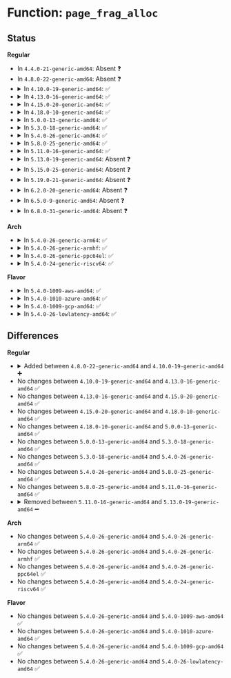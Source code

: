 # Function: <code>page_frag_alloc</code>

## Status
<b>Regular</b>
<ul>
<li>
In <code>4.4.0-21-generic-amd64</code>: Absent ❓
</li>
<li>
In <code>4.8.0-22-generic-amd64</code>: Absent ❓
</li>
<li>
<details>
<summary>In <code>4.10.0-19-generic-amd64</code>: ✅</summary>

```c
void * page_frag_alloc(struct page_frag_cache * nc, unsigned int fragsz, gfp_t gfp_mask)
```

```json
{
  "name": "page_frag_alloc",
  "collision_type": "Unique Global",
  "inline_type": "No",
  "funcs": [
    {
      "addr": 18446744071580662064,
      "name": "page_frag_alloc",
      "external": true,
      "loc": "mm/page_alloc.c:3961",
      "file": "mm/page_alloc.c",
      "inline": "seen, unknown",
      "caller_inline": [],
      "caller_func": [
        "net/core/skbuff.c:__napi_alloc_skb",
        "net/core/skbuff.c:__netdev_alloc_skb",
        "net/core/skbuff.c:napi_alloc_frag",
        "net/core/skbuff.c:netdev_alloc_frag"
      ]
    }
  ],
  "symbols": [
    {
      "addr": 18446744071580662064,
      "name": "page_frag_alloc",
      "section": ".text",
      "bind": "STB_GLOBAL",
      "size": 388
    }
  ]
}
```
</details>
</li>
<li>
<details>
<summary>In <code>4.13.0-16-generic-amd64</code>: ✅</summary>

```c
void * page_frag_alloc(struct page_frag_cache * nc, unsigned int fragsz, gfp_t gfp_mask)
```

```json
{
  "name": "page_frag_alloc",
  "collision_type": "Unique Global",
  "inline_type": "No",
  "funcs": [
    {
      "addr": 18446744071580695568,
      "name": "page_frag_alloc",
      "external": true,
      "loc": "mm/page_alloc.c:4248",
      "file": "mm/page_alloc.c",
      "inline": "seen, unknown",
      "caller_inline": [],
      "caller_func": [
        "net/core/skbuff.c:__napi_alloc_skb",
        "net/core/skbuff.c:__netdev_alloc_skb",
        "net/core/skbuff.c:napi_alloc_frag",
        "net/core/skbuff.c:netdev_alloc_frag"
      ]
    }
  ],
  "symbols": [
    {
      "addr": 18446744071580695568,
      "name": "page_frag_alloc",
      "section": ".text",
      "bind": "STB_GLOBAL",
      "size": 326
    }
  ]
}
```
</details>
</li>
<li>
<details>
<summary>In <code>4.15.0-20-generic-amd64</code>: ✅</summary>

```c
void * page_frag_alloc(struct page_frag_cache * nc, unsigned int fragsz, gfp_t gfp_mask)
```

```json
{
  "name": "page_frag_alloc",
  "collision_type": "Unique Global",
  "inline_type": "No",
  "funcs": [
    {
      "addr": 18446744071580780976,
      "name": "page_frag_alloc",
      "external": true,
      "loc": "mm/page_alloc.c:4367",
      "file": "mm/page_alloc.c",
      "inline": "seen, unknown",
      "caller_inline": [],
      "caller_func": [
        "net/core/skbuff.c:__napi_alloc_skb",
        "net/core/skbuff.c:__netdev_alloc_skb",
        "net/core/skbuff.c:napi_alloc_frag",
        "net/core/skbuff.c:netdev_alloc_frag"
      ]
    }
  ],
  "symbols": [
    {
      "addr": 18446744071580780976,
      "name": "page_frag_alloc",
      "section": ".text",
      "bind": "STB_GLOBAL",
      "size": 326
    }
  ]
}
```
</details>
</li>
<li>
<details>
<summary>In <code>4.18.0-10-generic-amd64</code>: ✅</summary>

```c
void * page_frag_alloc(struct page_frag_cache * nc, unsigned int fragsz, gfp_t gfp_mask)
```

```json
{
  "name": "page_frag_alloc",
  "collision_type": "Unique Global",
  "inline_type": "No",
  "funcs": [
    {
      "addr": 18446744071580916592,
      "name": "page_frag_alloc",
      "external": true,
      "loc": "mm/page_alloc.c:4499",
      "file": "mm/page_alloc.c",
      "inline": "seen, unknown",
      "caller_inline": [],
      "caller_func": [
        "net/core/skbuff.c:__napi_alloc_skb",
        "net/core/skbuff.c:__netdev_alloc_skb",
        "net/core/skbuff.c:napi_alloc_frag",
        "net/core/skbuff.c:netdev_alloc_frag"
      ]
    }
  ],
  "symbols": [
    {
      "addr": 18446744071580916592,
      "name": "page_frag_alloc",
      "section": ".text",
      "bind": "STB_GLOBAL",
      "size": 331
    }
  ]
}
```
</details>
</li>
<li>
<details>
<summary>In <code>5.0.0-13-generic-amd64</code>: ✅</summary>

```c
void * page_frag_alloc(struct page_frag_cache * nc, unsigned int fragsz, gfp_t gfp_mask)
```

```json
{
  "name": "page_frag_alloc",
  "collision_type": "Unique Global",
  "inline_type": "No",
  "funcs": [
    {
      "addr": 18446744071580992016,
      "name": "page_frag_alloc",
      "external": true,
      "loc": "mm/page_alloc.c:4670",
      "file": "mm/page_alloc.c",
      "inline": "seen, unknown",
      "caller_inline": [],
      "caller_func": [
        "net/core/skbuff.c:__napi_alloc_skb",
        "net/core/skbuff.c:__netdev_alloc_skb",
        "net/core/skbuff.c:napi_alloc_frag",
        "net/core/skbuff.c:netdev_alloc_frag"
      ]
    }
  ],
  "symbols": [
    {
      "addr": 18446744071580992016,
      "name": "page_frag_alloc",
      "section": ".text",
      "bind": "STB_GLOBAL",
      "size": 339
    }
  ]
}
```
</details>
</li>
<li>
<details>
<summary>In <code>5.3.0-18-generic-amd64</code>: ✅</summary>

```c
void * page_frag_alloc(struct page_frag_cache * nc, unsigned int fragsz, gfp_t gfp_mask)
```

```json
{
  "name": "page_frag_alloc",
  "collision_type": "Unique Global",
  "inline_type": "No",
  "funcs": [
    {
      "addr": 18446744071581410416,
      "name": "page_frag_alloc",
      "external": true,
      "loc": "mm/page_alloc.c:4837",
      "file": "mm/page_alloc.c",
      "inline": "seen, unknown",
      "caller_inline": [],
      "caller_func": [
        "net/core/skbuff.c:__napi_alloc_skb",
        "net/core/skbuff.c:__netdev_alloc_skb",
        "net/core/skbuff.c:__netdev_alloc_skb",
        "net/core/skbuff.c:netdev_alloc_frag",
        "net/core/skbuff.c:netdev_alloc_frag",
        "net/core/skbuff.c:napi_alloc_frag"
      ]
    }
  ],
  "symbols": [
    {
      "addr": 18446744071581410416,
      "name": "page_frag_alloc",
      "section": ".text",
      "bind": "STB_GLOBAL",
      "size": 349
    }
  ]
}
```
</details>
</li>
<li>
<details>
<summary>In <code>5.4.0-26-generic-amd64</code>: ✅</summary>

```c
void * page_frag_alloc(struct page_frag_cache * nc, unsigned int fragsz, gfp_t gfp_mask)
```

```json
{
  "name": "page_frag_alloc",
  "collision_type": "Unique Global",
  "inline_type": "No",
  "funcs": [
    {
      "addr": 18446744071581471440,
      "name": "page_frag_alloc",
      "external": true,
      "loc": "mm/page_alloc.c:4855",
      "file": "mm/page_alloc.c",
      "inline": "seen, unknown",
      "caller_inline": [],
      "caller_func": [
        "net/core/skbuff.c:__napi_alloc_skb",
        "net/core/skbuff.c:__netdev_alloc_skb",
        "net/core/skbuff.c:__netdev_alloc_skb",
        "net/core/skbuff.c:netdev_alloc_frag",
        "net/core/skbuff.c:netdev_alloc_frag",
        "net/core/skbuff.c:napi_alloc_frag"
      ]
    }
  ],
  "symbols": [
    {
      "addr": 18446744071581471440,
      "name": "page_frag_alloc",
      "section": ".text",
      "bind": "STB_GLOBAL",
      "size": 349
    }
  ]
}
```
</details>
</li>
<li>
<details>
<summary>In <code>5.8.0-25-generic-amd64</code>: ✅</summary>

```c
void * page_frag_alloc(struct page_frag_cache * nc, unsigned int fragsz, gfp_t gfp_mask)
```

```json
{
  "name": "page_frag_alloc",
  "collision_type": "Unique Global",
  "inline_type": "No",
  "funcs": [
    {
      "addr": 18446744071581677472,
      "name": "page_frag_alloc",
      "external": true,
      "loc": "mm/page_alloc.c:4958",
      "file": "mm/page_alloc.c",
      "inline": "seen, unknown",
      "caller_inline": [],
      "caller_func": [
        "net/core/skbuff.c:__napi_alloc_skb",
        "net/core/skbuff.c:__netdev_alloc_skb",
        "net/core/skbuff.c:__netdev_alloc_skb",
        "net/core/skbuff.c:netdev_alloc_frag",
        "net/core/skbuff.c:netdev_alloc_frag",
        "net/core/skbuff.c:napi_alloc_frag"
      ]
    }
  ],
  "symbols": [
    {
      "addr": 18446744071581677472,
      "name": "page_frag_alloc",
      "section": ".text",
      "bind": "STB_GLOBAL",
      "size": 356
    }
  ]
}
```
</details>
</li>
<li>
<details>
<summary>In <code>5.11.0-16-generic-amd64</code>: ✅</summary>

```c
void * page_frag_alloc(struct page_frag_cache * nc, unsigned int fragsz, gfp_t gfp_mask)
```

```json
{
  "name": "page_frag_alloc",
  "collision_type": "Unique Global",
  "inline_type": "No",
  "funcs": [
    {
      "addr": 18446744071581725280,
      "name": "page_frag_alloc",
      "external": true,
      "loc": "mm/page_alloc.c:5132",
      "file": "mm/page_alloc.c",
      "inline": "seen, unknown",
      "caller_inline": [],
      "caller_func": [
        "net/core/skbuff.c:__napi_alloc_skb",
        "net/core/skbuff.c:__netdev_alloc_skb",
        "net/core/skbuff.c:__netdev_alloc_skb",
        "net/core/skbuff.c:netdev_alloc_frag",
        "net/core/skbuff.c:netdev_alloc_frag",
        "net/core/skbuff.c:napi_alloc_frag"
      ]
    }
  ],
  "symbols": [
    {
      "addr": 18446744071581725280,
      "name": "page_frag_alloc",
      "section": ".text",
      "bind": "STB_GLOBAL",
      "size": 409
    }
  ]
}
```
</details>
</li>
<li>
<details>
<summary>In <code>5.13.0-19-generic-amd64</code>: Absent ❓</summary>

```json
{
  "name": "page_frag_alloc",
  "collision_type": "Unique Static",
  "inline_type": "Full",
  "funcs": [
    {
      "addr": 18446744071589134974,
      "name": "page_frag_alloc",
      "external": false,
      "loc": "include/linux/gfp.h:609",
      "file": "net/core/skbuff.c",
      "inline": "declared, inlined",
      "caller_inline": [
        "net/core/skbuff.c:__napi_alloc_skb",
        "net/core/skbuff.c:__netdev_alloc_skb",
        "net/core/skbuff.c:__netdev_alloc_skb"
      ],
      "caller_func": []
    }
  ],
  "symbols": []
}
```
</details>
</li>
<li>
<details>
<summary>In <code>5.15.0-25-generic-amd64</code>: Absent ❓</summary>

```json
{
  "name": "page_frag_alloc",
  "collision_type": "Unique Static",
  "inline_type": "Full",
  "funcs": [
    {
      "addr": 18446744071589860364,
      "name": "page_frag_alloc",
      "external": false,
      "loc": "include/linux/gfp.h:630",
      "file": "net/core/skbuff.c",
      "inline": "declared, inlined",
      "caller_inline": [
        "net/core/skbuff.c:__napi_alloc_skb",
        "net/core/skbuff.c:__netdev_alloc_skb",
        "net/core/skbuff.c:__netdev_alloc_skb"
      ],
      "caller_func": []
    }
  ],
  "symbols": []
}
```
</details>
</li>
<li>
<details>
<summary>In <code>5.19.0-21-generic-amd64</code>: Absent ❓</summary>

```json
{
  "name": "page_frag_alloc",
  "collision_type": "Unique Static",
  "inline_type": "Full",
  "funcs": [
    {
      "addr": 18446744071591383287,
      "name": "page_frag_alloc",
      "external": false,
      "loc": "include/linux/gfp.h:661",
      "file": "net/core/skbuff.c",
      "inline": "declared, inlined",
      "caller_inline": [
        "net/core/skbuff.c:__napi_alloc_skb",
        "net/core/skbuff.c:__netdev_alloc_skb",
        "net/core/skbuff.c:__netdev_alloc_skb"
      ],
      "caller_func": []
    }
  ],
  "symbols": []
}
```
</details>
</li>
<li>
<details>
<summary>In <code>6.2.0-20-generic-amd64</code>: Absent ❓</summary>

```json
{
  "name": "page_frag_alloc",
  "collision_type": "Unique Static",
  "inline_type": "Full",
  "funcs": [
    {
      "addr": 18446744071593149662,
      "name": "page_frag_alloc",
      "external": false,
      "loc": "include/linux/gfp.h:311",
      "file": "net/core/skbuff.c",
      "inline": "declared, inlined",
      "caller_inline": [
        "net/core/skbuff.c:__napi_alloc_skb",
        "net/core/skbuff.c:__netdev_alloc_skb",
        "net/core/skbuff.c:__netdev_alloc_skb"
      ],
      "caller_func": []
    }
  ],
  "symbols": []
}
```
</details>
</li>
<li>
<details>
<summary>In <code>6.5.0-9-generic-amd64</code>: Absent ❓</summary>

```json
{
  "name": "page_frag_alloc",
  "collision_type": "Unique Static",
  "inline_type": "Full",
  "funcs": [
    {
      "addr": 18446744071593603378,
      "name": "page_frag_alloc",
      "external": false,
      "loc": "include/linux/gfp.h:311",
      "file": "net/core/skbuff.c",
      "inline": "declared, inlined",
      "caller_inline": [
        "net/core/skbuff.c:__napi_alloc_skb",
        "net/core/skbuff.c:__netdev_alloc_skb",
        "net/core/skbuff.c:__netdev_alloc_skb"
      ],
      "caller_func": []
    }
  ],
  "symbols": []
}
```
</details>
</li>
<li>
<details>
<summary>In <code>6.8.0-31-generic-amd64</code>: Absent ❓</summary>

```json
{
  "name": "page_frag_alloc",
  "collision_type": "Unique Static",
  "inline_type": "Full",
  "funcs": [
    {
      "addr": 18446744071594377970,
      "name": "page_frag_alloc",
      "external": false,
      "loc": "include/linux/gfp.h:319",
      "file": "net/core/skbuff.c",
      "inline": "declared, inlined",
      "caller_inline": [
        "net/core/skbuff.c:__napi_alloc_skb",
        "net/core/skbuff.c:__netdev_alloc_skb",
        "net/core/skbuff.c:__netdev_alloc_skb"
      ],
      "caller_func": []
    }
  ],
  "symbols": []
}
```
</details>
</li>
</ul>
<b>Arch</b>
<ul>
<li>
<details>
<summary>In <code>5.4.0-26-generic-arm64</code>: ✅</summary>

```c
void * page_frag_alloc(struct page_frag_cache * nc, unsigned int fragsz, gfp_t gfp_mask)
```

```json
{
  "name": "page_frag_alloc",
  "collision_type": "Unique Global",
  "inline_type": "No",
  "funcs": [
    {
      "addr": 18446603336492879736,
      "name": "page_frag_alloc",
      "external": true,
      "loc": "mm/page_alloc.c:4855",
      "file": "mm/page_alloc.c",
      "inline": "seen, unknown",
      "caller_inline": [],
      "caller_func": [
        "net/core/skbuff.c:__napi_alloc_skb",
        "net/core/skbuff.c:__netdev_alloc_skb",
        "net/core/skbuff.c:__netdev_alloc_skb",
        "net/core/skbuff.c:netdev_alloc_frag",
        "net/core/skbuff.c:netdev_alloc_frag",
        "net/core/skbuff.c:napi_alloc_frag"
      ]
    }
  ],
  "symbols": [
    {
      "addr": 18446603336492879736,
      "name": "page_frag_alloc",
      "section": ".text",
      "bind": "STB_GLOBAL",
      "size": 404
    }
  ]
}
```
</details>
</li>
<li>
<details>
<summary>In <code>5.4.0-26-generic-armhf</code>: ✅</summary>

```c
void * page_frag_alloc(struct page_frag_cache * nc, unsigned int fragsz, gfp_t gfp_mask)
```

```json
{
  "name": "page_frag_alloc",
  "collision_type": "Unique Global",
  "inline_type": "No",
  "funcs": [
    {
      "addr": 3226679912,
      "name": "page_frag_alloc",
      "external": true,
      "loc": "mm/page_alloc.c:4855",
      "file": "mm/page_alloc.c",
      "inline": "seen, unknown",
      "caller_inline": [],
      "caller_func": [
        "net/core/skbuff.c:__napi_alloc_skb",
        "net/core/skbuff.c:__netdev_alloc_skb",
        "net/core/skbuff.c:__netdev_alloc_skb",
        "net/core/skbuff.c:netdev_alloc_frag",
        "net/core/skbuff.c:netdev_alloc_frag",
        "net/core/skbuff.c:napi_alloc_frag"
      ]
    }
  ],
  "symbols": [
    {
      "addr": 3226679912,
      "name": "page_frag_alloc",
      "section": ".text",
      "bind": "STB_GLOBAL",
      "size": 352
    }
  ]
}
```
</details>
</li>
<li>
<details>
<summary>In <code>5.4.0-26-generic-ppc64el</code>: ✅</summary>

```c
void * page_frag_alloc(struct page_frag_cache * nc, unsigned int fragsz, gfp_t gfp_mask)
```

```json
{
  "name": "page_frag_alloc",
  "collision_type": "Unique Global",
  "inline_type": "No",
  "funcs": [
    {
      "addr": 13835058055286274448,
      "name": "page_frag_alloc",
      "external": true,
      "loc": "mm/page_alloc.c:4855",
      "file": "mm/page_alloc.c",
      "inline": "seen, unknown",
      "caller_inline": [],
      "caller_func": [
        "net/core/skbuff.c:__napi_alloc_skb",
        "net/core/skbuff.c:__netdev_alloc_skb",
        "net/core/skbuff.c:__netdev_alloc_skb",
        "net/core/skbuff.c:netdev_alloc_frag",
        "net/core/skbuff.c:netdev_alloc_frag",
        "net/core/skbuff.c:napi_alloc_frag"
      ]
    }
  ],
  "symbols": [
    {
      "addr": 13835058055286274448,
      "name": "page_frag_alloc",
      "section": ".text",
      "bind": "STB_GLOBAL",
      "size": 432
    }
  ]
}
```
</details>
</li>
<li>
<details>
<summary>In <code>5.4.0-24-generic-riscv64</code>: ✅</summary>

```c
void * page_frag_alloc(struct page_frag_cache * nc, unsigned int fragsz, gfp_t gfp_mask)
```

```json
{
  "name": "page_frag_alloc",
  "collision_type": "Unique Global",
  "inline_type": "No",
  "funcs": [
    {
      "addr": 18446743936272821684,
      "name": "page_frag_alloc",
      "external": true,
      "loc": "mm/page_alloc.c:4855",
      "file": "mm/page_alloc.c",
      "inline": "seen, unknown",
      "caller_inline": [],
      "caller_func": [
        "net/core/skbuff.c:__napi_alloc_skb",
        "net/core/skbuff.c:__netdev_alloc_skb",
        "net/core/skbuff.c:__netdev_alloc_skb",
        "net/core/skbuff.c:netdev_alloc_frag",
        "net/core/skbuff.c:netdev_alloc_frag",
        "net/core/skbuff.c:napi_alloc_frag"
      ]
    }
  ],
  "symbols": [
    {
      "addr": 18446743936272821684,
      "name": "page_frag_alloc",
      "section": ".text",
      "bind": "STB_GLOBAL",
      "size": 274
    }
  ]
}
```
</details>
</li>
</ul>
<b>Flavor</b>
<ul>
<li>
<details>
<summary>In <code>5.4.0-1009-aws-amd64</code>: ✅</summary>

```c
void * page_frag_alloc(struct page_frag_cache * nc, unsigned int fragsz, gfp_t gfp_mask)
```

```json
{
  "name": "page_frag_alloc",
  "collision_type": "Unique Global",
  "inline_type": "No",
  "funcs": [
    {
      "addr": 18446744071581440288,
      "name": "page_frag_alloc",
      "external": true,
      "loc": "mm/page_alloc.c:4855",
      "file": "mm/page_alloc.c",
      "inline": "seen, unknown",
      "caller_inline": [],
      "caller_func": [
        "net/core/skbuff.c:__napi_alloc_skb",
        "net/core/skbuff.c:__netdev_alloc_skb",
        "net/core/skbuff.c:__netdev_alloc_skb",
        "net/core/skbuff.c:netdev_alloc_frag",
        "net/core/skbuff.c:netdev_alloc_frag",
        "net/core/skbuff.c:napi_alloc_frag"
      ]
    }
  ],
  "symbols": [
    {
      "addr": 18446744071581440288,
      "name": "page_frag_alloc",
      "section": ".text",
      "bind": "STB_GLOBAL",
      "size": 349
    }
  ]
}
```
</details>
</li>
<li>
<details>
<summary>In <code>5.4.0-1010-azure-amd64</code>: ✅</summary>

```c
void * page_frag_alloc(struct page_frag_cache * nc, unsigned int fragsz, gfp_t gfp_mask)
```

```json
{
  "name": "page_frag_alloc",
  "collision_type": "Unique Global",
  "inline_type": "No",
  "funcs": [
    {
      "addr": 18446744071581382672,
      "name": "page_frag_alloc",
      "external": true,
      "loc": "mm/page_alloc.c:4855",
      "file": "mm/page_alloc.c",
      "inline": "seen, unknown",
      "caller_inline": [],
      "caller_func": [
        "net/core/skbuff.c:__napi_alloc_skb",
        "net/core/skbuff.c:__netdev_alloc_skb",
        "net/core/skbuff.c:__netdev_alloc_skb",
        "net/core/skbuff.c:netdev_alloc_frag",
        "net/core/skbuff.c:netdev_alloc_frag",
        "net/core/skbuff.c:napi_alloc_frag"
      ]
    }
  ],
  "symbols": [
    {
      "addr": 18446744071581382672,
      "name": "page_frag_alloc",
      "section": ".text",
      "bind": "STB_GLOBAL",
      "size": 349
    }
  ]
}
```
</details>
</li>
<li>
<details>
<summary>In <code>5.4.0-1009-gcp-amd64</code>: ✅</summary>

```c
void * page_frag_alloc(struct page_frag_cache * nc, unsigned int fragsz, gfp_t gfp_mask)
```

```json
{
  "name": "page_frag_alloc",
  "collision_type": "Unique Global",
  "inline_type": "No",
  "funcs": [
    {
      "addr": 18446744071581431488,
      "name": "page_frag_alloc",
      "external": true,
      "loc": "mm/page_alloc.c:4855",
      "file": "mm/page_alloc.c",
      "inline": "seen, unknown",
      "caller_inline": [],
      "caller_func": [
        "net/core/skbuff.c:__napi_alloc_skb",
        "net/core/skbuff.c:__netdev_alloc_skb",
        "net/core/skbuff.c:__netdev_alloc_skb",
        "net/core/skbuff.c:netdev_alloc_frag",
        "net/core/skbuff.c:netdev_alloc_frag",
        "net/core/skbuff.c:napi_alloc_frag"
      ]
    }
  ],
  "symbols": [
    {
      "addr": 18446744071581431488,
      "name": "page_frag_alloc",
      "section": ".text",
      "bind": "STB_GLOBAL",
      "size": 349
    }
  ]
}
```
</details>
</li>
<li>
<details>
<summary>In <code>5.4.0-26-lowlatency-amd64</code>: ✅</summary>

```c
void * page_frag_alloc(struct page_frag_cache * nc, unsigned int fragsz, gfp_t gfp_mask)
```

```json
{
  "name": "page_frag_alloc",
  "collision_type": "Unique Global",
  "inline_type": "No",
  "funcs": [
    {
      "addr": 18446744071581495984,
      "name": "page_frag_alloc",
      "external": true,
      "loc": "mm/page_alloc.c:4855",
      "file": "mm/page_alloc.c",
      "inline": "seen, unknown",
      "caller_inline": [],
      "caller_func": [
        "net/core/skbuff.c:__napi_alloc_skb",
        "net/core/skbuff.c:__netdev_alloc_skb",
        "net/core/skbuff.c:__netdev_alloc_skb",
        "net/core/skbuff.c:netdev_alloc_frag",
        "net/core/skbuff.c:netdev_alloc_frag",
        "net/core/skbuff.c:napi_alloc_frag"
      ]
    }
  ],
  "symbols": [
    {
      "addr": 18446744071581495984,
      "name": "page_frag_alloc",
      "section": ".text",
      "bind": "STB_GLOBAL",
      "size": 349
    }
  ]
}
```
</details>
</li>
</ul>

## Differences
<b>Regular</b>
<ul>
<li>
<details>
<summary>Added between <code>4.8.0-22-generic-amd64</code> and <code>4.10.0-19-generic-amd64</code> ➕</summary>

```c
void * page_frag_alloc(struct page_frag_cache * nc, unsigned int fragsz, gfp_t gfp_mask)
```
</details>
</li>
<li>
No changes between <code>4.10.0-19-generic-amd64</code> and <code>4.13.0-16-generic-amd64</code> ✅
</li>
<li>
No changes between <code>4.13.0-16-generic-amd64</code> and <code>4.15.0-20-generic-amd64</code> ✅
</li>
<li>
No changes between <code>4.15.0-20-generic-amd64</code> and <code>4.18.0-10-generic-amd64</code> ✅
</li>
<li>
No changes between <code>4.18.0-10-generic-amd64</code> and <code>5.0.0-13-generic-amd64</code> ✅
</li>
<li>
No changes between <code>5.0.0-13-generic-amd64</code> and <code>5.3.0-18-generic-amd64</code> ✅
</li>
<li>
No changes between <code>5.3.0-18-generic-amd64</code> and <code>5.4.0-26-generic-amd64</code> ✅
</li>
<li>
No changes between <code>5.4.0-26-generic-amd64</code> and <code>5.8.0-25-generic-amd64</code> ✅
</li>
<li>
No changes between <code>5.8.0-25-generic-amd64</code> and <code>5.11.0-16-generic-amd64</code> ✅
</li>
<li>
<details>
<summary>Removed between <code>5.11.0-16-generic-amd64</code> and <code>5.13.0-19-generic-amd64</code> ➖</summary>

```c
void * page_frag_alloc(struct page_frag_cache * nc, unsigned int fragsz, gfp_t gfp_mask)
```
</details>
</li>
</ul>
<b>Arch</b>
<ul>
<li>
No changes between <code>5.4.0-26-generic-amd64</code> and <code>5.4.0-26-generic-arm64</code> ✅
</li>
<li>
No changes between <code>5.4.0-26-generic-amd64</code> and <code>5.4.0-26-generic-armhf</code> ✅
</li>
<li>
No changes between <code>5.4.0-26-generic-amd64</code> and <code>5.4.0-26-generic-ppc64el</code> ✅
</li>
<li>
No changes between <code>5.4.0-26-generic-amd64</code> and <code>5.4.0-24-generic-riscv64</code> ✅
</li>
</ul>
<b>Flavor</b>
<ul>
<li>
No changes between <code>5.4.0-26-generic-amd64</code> and <code>5.4.0-1009-aws-amd64</code> ✅
</li>
<li>
No changes between <code>5.4.0-26-generic-amd64</code> and <code>5.4.0-1010-azure-amd64</code> ✅
</li>
<li>
No changes between <code>5.4.0-26-generic-amd64</code> and <code>5.4.0-1009-gcp-amd64</code> ✅
</li>
<li>
No changes between <code>5.4.0-26-generic-amd64</code> and <code>5.4.0-26-lowlatency-amd64</code> ✅
</li>
</ul>
